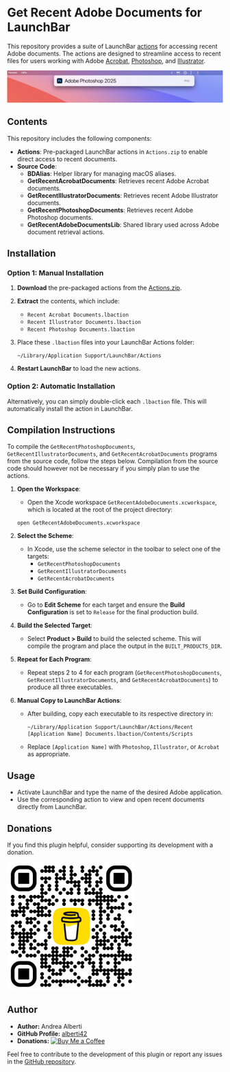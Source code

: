 # Get Recent Adobe Documents for LaunchBar

This repository provides a suite of LaunchBar [actions](https://www.obdev.at/products/launchbar/actions.html) for accessing recent Adobe documents. The actions are designed to streamline access to recent files for users working with Adobe [Acrobat](https://www.adobe.com/acrobat.html), [Photoshop](https://www.adobe.com/products/photoshop.html), and [Illustrator](https://www.adobe.com/products/illustrator.html).

<img alt="Screenshot" src="Images/Photoshop_screenshot.jpg" width="1102">

## Contents

This repository includes the following components:

- **Actions**: Pre-packaged LaunchBar actions in `Actions.zip` to enable direct access to recent documents.
- **Source Code**:
  - **BDAlias**: Helper library for managing macOS aliases.
  - **GetRecentAcrobatDocuments**: Retrieves recent Adobe Acrobat documents.
  - **GetRecentIllustratorDocuments**: Retrieves recent Adobe Illustrator documents.
  - **GetRecentPhotoshopDocuments**: Retrieves recent Adobe Photoshop documents.
  - **GetRecentAdobeDocumentsLib**: Shared library used across Adobe document retrieval actions.

## Installation

### Option 1: Manual Installation

1. **Download** the pre-packaged actions from the [Actions.zip](path/to/Actions.zip).
2. **Extract** the contents, which include:
   - `Recent Acrobat Documents.lbaction`
   - `Recent Illustrator Documents.lbaction`
   - `Recent Photoshop Documents.lbaction`
3. Place these `.lbaction` files into your LaunchBar Actions folder:
   ```
   ~/Library/Application Support/LaunchBar/Actions
   ```

4. **Restart LaunchBar** to load the new actions.

### Option 2: Automatic Installation

Alternatively, you can simply double-click each `.lbaction` file. This will automatically install the action in LaunchBar.

## Compilation Instructions

To compile the `GetRecentPhotoshopDocuments`, `GetRecentIllustratorDocuments`, and `GetRecentAcrobatDocuments` programs from the source code, follow the steps below. Compilation from the source code should however not be necessary if you simply plan to use the actions.

1. **Open the Workspace**:
   - Open the Xcode workspace `GetRecentAdobeDocuments.xcworkspace`, which is located at the root of the project directory:
   ```
   open GetRecentAdobeDocuments.xcworkspace
   ```

2. **Select the Scheme**:
   - In Xcode, use the scheme selector in the toolbar to select one of the targets:
     - `GetRecentPhotoshopDocuments`
     - `GetRecentIllustratorDocuments`
     - `GetRecentAcrobatDocuments`

3. **Set Build Configuration**:
   - Go to **Edit Scheme** for each target and ensure the **Build Configuration** is set to `Release` for the final production build.

4. **Build the Selected Target**:
   - Select **Product > Build** to build the selected scheme. This will compile the program and place the output in the `BUILT_PRODUCTS_DIR`.

5. **Repeat for Each Program**:
   - Repeat steps 2 to 4 for each program (`GetRecentPhotoshopDocuments`, `GetRecentIllustratorDocuments`, and `GetRecentAcrobatDocuments`) to produce all three executables.

6. **Manual Copy to LaunchBar Actions**:
   - After building, copy each executable to its respective directory in:
     ```
     ~/Library/Application Support/LaunchBar/Actions/Recent [Application Name] Documents.lbaction/Contents/Scripts
     ```
   - Replace `[Application Name]` with `Photoshop`, `Illustrator`, or `Acrobat` as appropriate.

## Usage

- Activate LaunchBar and type the name of the desired Adobe application.
- Use the corresponding action to view and open recent documents directly from LaunchBar.

## Donations

If you find this plugin helpful, consider supporting its development with a donation.

[<img src="Images/buy_me_coffee.png" width=300 alt="Buy Me a Coffee QR Code"/>](https://buymeacoffee.com/alberti)

## Author

- **Author:** Andrea Alberti
- **GitHub Profile:** [alberti42](https://github.com/alberti42)
- **Donations:** [![Buy Me a Coffee](https://img.shields.io/badge/Donate-Buy%20Me%20a%20Coffee-orange)](https://buymeacoffee.com/alberti)

Feel free to contribute to the development of this plugin or report any issues in the [GitHub repository](https://github.com/alberti42/obsidian-plugins-annotations/issues).
